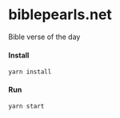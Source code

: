 # biblepearls.net

Bible verse of the day

#### Install

```
yarn install
```

#### Run

```
yarn start
```
